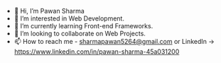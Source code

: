 - 👋 Hi, I’m Pawan Sharma
- 👀 I’m interested in Web Development.
- 🌱 I’m currently learning Front-end Frameworks.
- 💞️ I’m looking to collaborate on Web Projects.
- 📫 How to reach me - sharmapawan5264@gmail.com or LinkedIn -> https://www.linkedin.com/in/pawan-sharma-45a031200
<!---
Pawan926/Pawan926 is a ✨ special ✨ repository because its `README.md` (this file) appears on your GitHub profile.
You can click the Preview link to take a look at your changes.
--->

